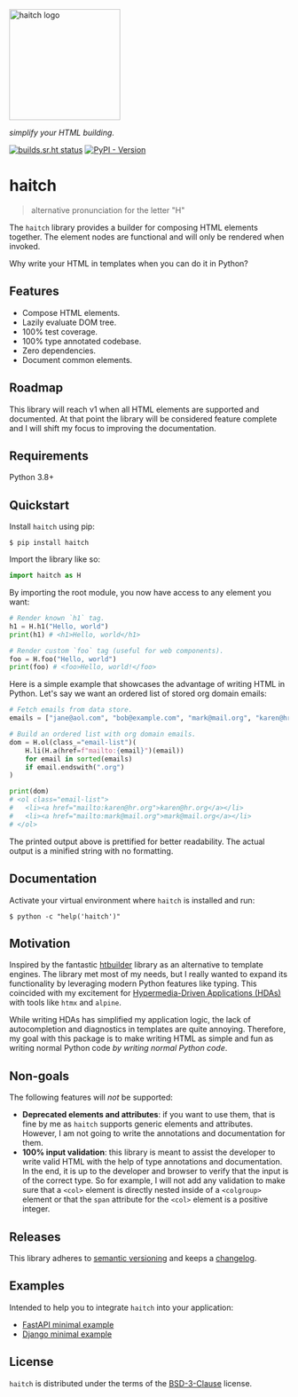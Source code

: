 <img width="200px" src="https://git.sr.ht/~loges/haitch/blob/master/docs/img/logo.svg" alt='haitch logo'>

_simplify your HTML building._

[![builds.sr.ht status](https://builds.sr.ht/~loges/haitch.svg)](https://builds.sr.ht/~loges/haitch?)
[![PyPI - Version](https://img.shields.io/pypi/v/haitch.svg)](https://pypi.org/project/haitch)

# haitch

> alternative pronunciation for the letter "H"

The `haitch` library provides a builder for composing HTML elements together.
The element nodes are functional and will only be rendered when invoked.

Why write your HTML in templates when you can do it in Python?

## Features

- Compose HTML elements.
- Lazily evaluate DOM tree.
- 100% test coverage.
- 100% type annotated codebase.
- Zero dependencies.
- Document common elements.

## Roadmap

This library will reach v1 when all HTML elements are supported and documented.
At that point the library will be considered feature complete and I will shift
my focus to improving the documentation.

## Requirements

Python 3.8+

## Quickstart

Install `haitch` using pip:

```console
$ pip install haitch
```

Import the library like so:

```python
import haitch as H
```

By importing the root module, you now have access to any element you want:

```python
# Render known `h1` tag.
h1 = H.h1("Hello, world")
print(h1) # <h1>Hello, world</h1>

# Render custom `foo` tag (useful for web components).
foo = H.foo("Hello, world")
print(foo) # <foo>Hello, world!</foo>
```

Here is a simple example that showcases the advantage of writing HTML in
Python. Let's say we want an ordered list of stored org domain emails:

```python
# Fetch emails from data store.
emails = ["jane@aol.com", "bob@example.com", "mark@mail.org", "karen@hr.org"]

# Build an ordered list with org domain emails.
dom = H.ol(class_="email-list")(
    H.li(H.a(href=f"mailto:{email}")(email))
    for email in sorted(emails)
    if email.endswith(".org")
)

print(dom)
# <ol class="email-list">
#   <li><a href="mailto:karen@hr.org">karen@hr.org</a></li>
#   <li><a href="mailto:mark@mail.org">mark@mail.org</a></li>
# </ol>
```

The printed output above is prettified for better readability. The actual
output is a minified string with no formatting.

## Documentation

Activate your virtual environment where `haitch` is installed and run:

```console
$ python -c "help('haitch')"
```

## Motivation

Inspired by the fantastic [htbuilder](https://github.com/tvst/htbuilder)
library as an alternative to template engines. The library met most of my
needs, but I really wanted to expand its functionality by leveraging modern
Python features like typing. This coincided with my excitement for
[Hypermedia-Driven Applications
(HDAs)](https://htmx.org/essays/hypermedia-driven-applications/) with tools
like `htmx` and `alpine`.

While writing HDAs has simplified my application logic, the lack of
autocompletion and diagnostics in templates are quite annoying. Therefore, my
goal with this package is to make writing HTML as simple and fun as writing
normal Python code _by writing normal Python code_.

## Non-goals

The following features will _not_ be supported:

- **Deprecated elements and attributes**: if you want to use them, that is fine
by me as `haitch` supports generic elements and attributes. However, I am not
going to write the annotations and documentation for them.
- **100% input validation**: this library is meant to assist the developer to
write valid HTML with the help of type annotations and documentation. In the
end, it is up to the developer and browser to verify that the input is of the
correct type. So for example, I will not add any validation to make sure that a
`<col>` element is directly nested inside of a `<colgroup>` element or that the
`span` attribute for the `<col>` element is a positive integer.

## Releases

This library adheres to [semantic versioning](https://semver.org/) and keeps a
[changelog](./CHANGELOG.md).

## Examples

Intended to help you to integrate `haitch` into your application:

- [FastAPI minimal example](https://git.sr.ht/~loges/haitch-example-fastapi)
- [Django minimal example](https://git.sr.ht/~loges/haitch-example-django)

## License

`haitch` is distributed under the terms of the
[BSD-3-Clause](https://spdx.org/licenses/BSD-3-Clause.html) license.
